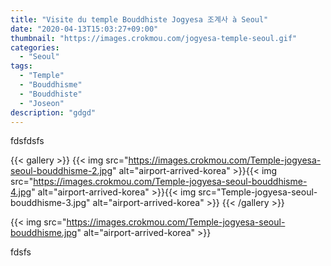 ```yaml
---
title: "Visite du temple Bouddhiste Jogyesa 조계사 à Seoul"
date: "2020-04-13T15:03:27+09:00"
thumbnail: "https://images.crokmou.com/jogyesa-temple-seoul.gif"
categories:
  - "Seoul"
tags:
  - "Temple"
  - "Bouddhisme"
  - "Bouddhiste"
  - "Joseon"
description: "gdgd"
---
```

fdsfdsfs

{{< gallery >}}
{{< img src="https://images.crokmou.com/Temple-jogyesa-seoul-bouddhisme-2.jpg" alt="airport-arrived-korea" >}}{{< img src="https://images.crokmou.com/Temple-jogyesa-seoul-bouddhisme-4.jpg" alt="airport-arrived-korea" >}}{{< img src="Temple-jogyesa-seoul-bouddhisme-3.jpg" alt="airport-arrived-korea" >}}
{{< /gallery >}}

{{< img src="https://images.crokmou.com/Temple-jogyesa-seoul-bouddhisme.jpg" alt="airport-arrived-korea" >}}

fdsfs